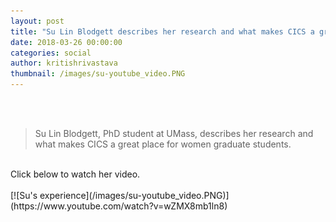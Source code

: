 ```yaml
---
layout: post
title: "Su Lin Blodgett describes her research and what makes CICS a great place for women graduate students"
date: 2018-03-26 00:00:00
categories: social
author: kritishrivastava
thumbnail: /images/su-youtube_video.PNG
---
```

<br/><br/>
>Su Lin Blodgett, PhD student at UMass, describes her research and what makes CICS a great place for women graduate students.
<br/>
Click below to watch her video.
<br/><br/>
[![Su's experience](/images/su-youtube_video.PNG)](https://www.youtube.com/watch?v=wZMX8mb1ln8)







